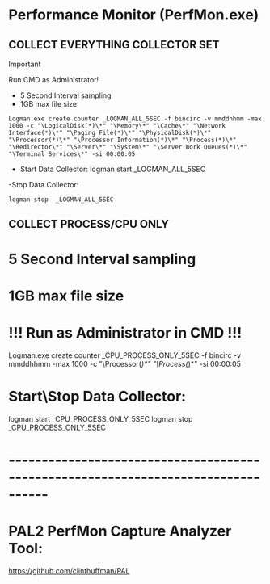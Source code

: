 # Performance Monitor (PerfMon.exe)

## COLLECT EVERYTHING COLLECTOR SET
> [!IMPORTANT]
> Run CMD as Administrator!

- 5 Second Interval sampling
- 1GB max file size

```
Logman.exe create counter _LOGMAN_ALL_5SEC -f bincirc -v mmddhhmm -max 1000 -c "\LogicalDisk(*)\*" "\Memory\*" "\Cache\*" "\Network Interface(*)\*" "\Paging File(*)\*" "\PhysicalDisk(*)\*" "\Processor(*)\*" "\Processor Information(*)\*" "\Process(*)\*" "\Redirector\*" "\Server\*" "\System\*" "\Server Work Queues(*)\*" "\Terminal Services\*" -si 00:00:05 
```
- Start Data Collector: 
logman start _LOGMAN_ALL_5SEC

-Stop Data Collector:
```
logman stop  _LOGMAN_ALL_5SEC
```

## COLLECT PROCESS/CPU ONLY
# 5 Second Interval sampling
# 1GB max file size
# !!! Run as Administrator in CMD !!!
Logman.exe create counter _CPU_PROCESS_ONLY_5SEC -f bincirc -v mmddhhmm -max 1000 -c "\Processor(*)\*" "\Process(*)\*" -si 00:00:05 

# Start\Stop Data Collector: 
logman start _CPU_PROCESS_ONLY_5SEC
logman stop  _CPU_PROCESS_ONLY_5SEC


# ----------------------------------------------------------------------------------
# PAL2 PerfMon Capture Analyzer Tool: 
https://github.com/clinthuffman/PAL 
